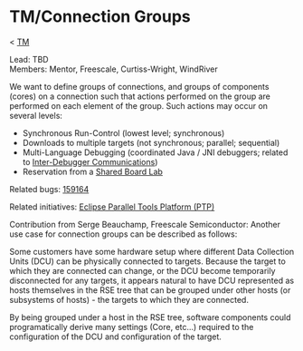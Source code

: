 

TM/Connection Groups
====================

< [TM](/TM "TM")

Lead: TBD  
Members: Mentor, Freescale, Curtiss-Wright, WindRiver

We want to define groups of connections, and groups of components (cores) on a connection such that actions performed on the group are performed on each element of the group. Such actions may occur on several levels:

*   Synchronous Run-Control (lowest level; synchronous)
*   Downloads to multiple targets (not synchronous; parallel; sequential)
*   Multi-Language Debugging (coordinated Java / JNI debuggers; related to [Inter-Debugger Communications](/DSDP/TM/Inter-Debugger_Communications "DSDP/TM/Inter-Debugger Communications"))
*   Reservation from a [Shared Board Lab](/DSDP/TM/Shared_Board_Labs "DSDP/TM/Shared Board Labs")

Related bugs: [159164](https://bugs.eclipse.org/bugs/show_bug.cgi?id=159164)

Related initiatives: [Eclipse Parallel Tools Platform (PTP)](https://www.eclipse.org/ptp)

Contribution from Serge Beauchamp, Freescale Semiconductor: Another use case for connection groups can be described as follows:

Some customers have some hardware setup where different Data Collection Units (DCU) can be physically connected to targets. Because the target to which they are connected can change, or the DCU become temporarily disconnected for any targets, it appears natural to have DCU represented as hosts themselves in the RSE tree that can be grouped under other hosts (or subsystems of hosts) - the targets to which they are connected.

By being grouped under a host in the RSE tree, software components could programatically derive many settings (Core, etc...) required to the configuration of the DCU and configuration of the target.

